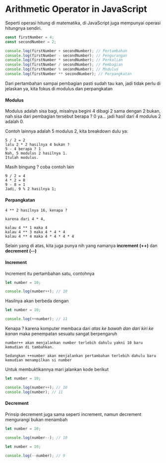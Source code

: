 # Arithmetic Operator in JavaScript

Seperti operasi hitung di matematika, di JavaScript juga mempunyai operasi hitungnya sendiri.

```javascript
const firstNumber = 4;
const secondNumber = 2;

console.log(firstNumber + secondNumber); // Pertambahan
console.log(firstNumber - secondNumber); // Pengurangan
console.log(firstNumber * secondNumber); // Perkalian
console.log(firstNumber / secondNumber); // Pembagian
console.log(firstNumber % secondNumber); // Modulus
console.log(firstNumber ** secondNumber); // Perpangkatan
```

Dari pertambahan sampai pembagian pasti sudah tau kan, jadi tidak perlu di jelaskan ya, kita fokus di modulus dan perpangkatan

#### Modulus

Modulus adalah sisa bagi, misalnya begini 4 dibagi 2 sama dengan 2 bukan, nah sisa dari pembagian tersebut berapa ? 0 ya... jadi hasil dari 4 modulus 2 adalah 0.

Contoh lainnya adalah 5 modulus 2, kita breakdown dulu ya:

```
5 / 2 = 2
lalu 2 * 2 hasilnya 4 bukan ?
5 - 4 berapa ? 1
Nah, 5 modulus 2 hasilnya 1.
Itulah modulus.
```

Masih bingung ? coba contoh lain

```
9 / 2 = 4
4 * 2 = 8
9 - 8 = 1
Jadi, 9 % 2 hasilnya 1;
```

#### Perpangkatan

```
4 ** 2 hasilnya 16, kenapa ?

karena dari 4 * 4,

kalau 4 ** 1 maka 4
kalau 4 ** 3 maka 4 * 4 * 4
kalau 4 ** 4 maka 4 * 4 * 4 * 4
```

Selain yang di atas, kita juga punya nih yang namanya **increment (++)** dan **decrement (--)**

#### Increment

Increment itu pertambahan satu, contohnya

```javascript
let number = 10;

console.log(number++); // 10
```

Hasilnya akan berbeda dengan

```javascript
let number = 10;

console.log(++number); // 11
```

Kenapa ? karena komputer membaca dari _atas ke bawah dan dari kiri ke kanan_ maka penempatan sesuatu sangat berpengaruh

```
number++ akan menjalankan number terlebih dahulu yakni 10 baru kemudian di tambahkan.

Sedangkan ++number akan menjalankan pertambahan terlebih dahulu baru kemudian menampilkan si number
```

Untuk membuktikannya mari jalankan kode berikut

```javascript
let number = 10;

console.log(number++); // 10
console.log(number); // 11
```

#### Decrement

Prinsip decrement juga sama seperti increment, namun decrement mengurangi bukan menambah

```javascript
let number = 10;

console.log(number--); // 10
```

```javascript
let number = 10;

console.log(--number); // 9
```
